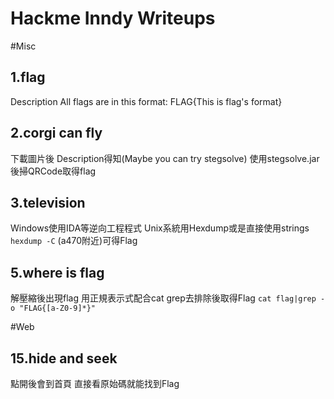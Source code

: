 # Hackme Inndy Writeups
#Misc
## 1.flag
Description
All flags are in this format:
FLAG{This is flag's format}

## 2.corgi can fly
下載圖片後 Description得知(Maybe you can try stegsolve)
使用stegsolve.jar後掃QRCode取得flag

## 3.television
Windows使用IDA等逆向工程程式
Unix系統用Hexdump或是直接使用strings
`hexdump -C` (a470附近)可得Flag

## 5.where is flag
解壓縮後出現flag
用正規表示式配合cat grep去排除後取得Flag
`cat flag|grep -o "FLAG{[a-Z0-9]*}"`

#Web
## 15.hide and seek
點開後會到首頁
直接看原始碼就能找到Flag

